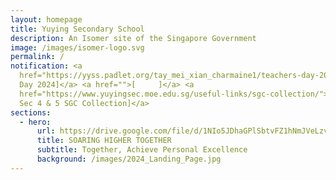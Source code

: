 ```yaml
---
layout: homepage
title: Yuying Secondary School
description: An Isomer site of the Singapore Government
image: /images/isomer-logo.svg
permalink: /
notification: <a
  href="https://yyss.padlet.org/tay_mei_xian_charmaine1/teachers-day-2024-words-of-encouragement-sm10g4ktwy3ikho4">[Teacher's
  Day 2024]</a> <a href="">[     ]</a> <a
  href="https://www.yuyingsec.moe.edu.sg/useful-links/sgc-collection/">      [2023
  Sec 4 & 5 SGC Collection]</a>
sections:
  - hero:
      url: https://drive.google.com/file/d/1NIo5JDhaGPlSbtvFZ1hNmJVeLzvrqsmo/view?usp=share_link
      title: SOARING HIGHER TOGETHER
      subtitle: Together, Achieve Personal Excellence
      background: /images/2024_Landing_Page.jpg
---
```

